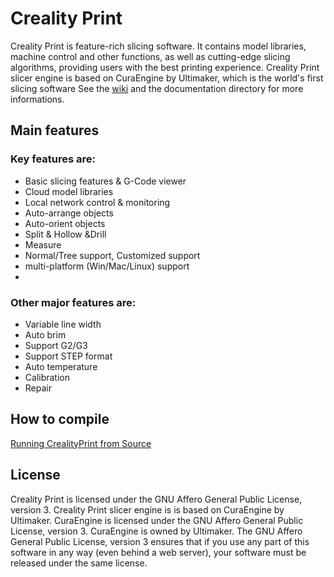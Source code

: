 
# Creality Print
Creality Print is feature-rich slicing software.
It contains model libraries, machine control and other functions, as well as cutting-edge slicing algorithms, providing users with the best printing experience.
Creality Print slicer engine is based on CuraEngine by Ultimaker, which is the world's first slicing software
See the [wiki](https://wiki.creality.com/en/Software-&-Firmware/All-Creality-Softwares) and the documentation directory for more informations.

## Main features
### Key features are:
- Basic slicing features & G-Code viewer
- Cloud model libraries
- Local network control & monitoring
- Auto-arrange objects
- Auto-orient objects
- Split & Hollow &Drill
- Measure 
- Normal/Tree support, Customized support
- multi-platform (Win/Mac/Linux) support
- 
### Other major features are:
- Variable line width
- Auto brim 
- Support G2/G3 
- Support STEP format
- Auto temperature
- Calibration
- Repair

## How to compile
[Running CrealityPrint from Source](https://github.com/CrealityOfficial/CrealityPrint-build)


## License
Creality Print is licensed under the GNU Affero General Public License, version 3. Creality Print slicer engine is is based on CuraEngine by Ultimaker.
CuraEngine is licensed under the GNU Affero General Public License, version 3. CuraEngine is owned by Ultimaker. 
The GNU Affero General Public License, version 3 ensures that if you use any part of this software in any way (even behind a web server), your software must be released under the same license.
